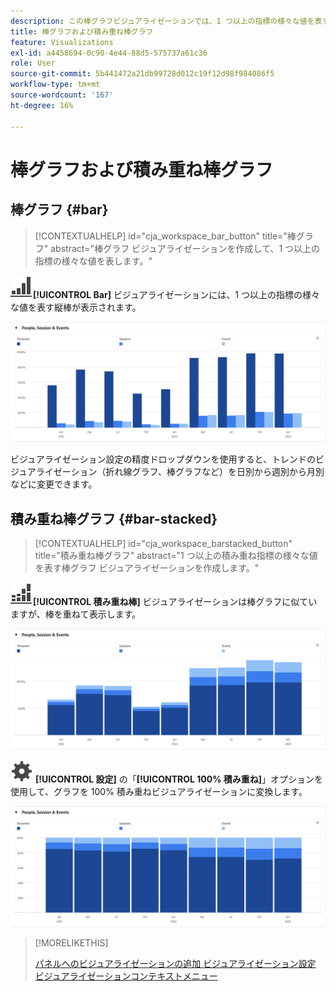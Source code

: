 ```yaml
---
description: この棒グラフビジュアライゼーションでは、1 つ以上の指標の様々な値を表す縦棒グラフが表示されます。
title: 棒グラフおよび積み重ね棒グラフ
feature: Visualizations
exl-id: a4458694-0c90-4e44-88d5-575737a61c36
role: User
source-git-commit: 5b441472a21db99728d012c19f12d98f984086f5
workflow-type: tm+mt
source-wordcount: '167'
ht-degree: 16%

---
```


# 棒グラフおよび積み重ね棒グラフ

## 棒グラフ {#bar}

<!-- markdownlint-disable MD034 -->

>[!CONTEXTUALHELP]
>id="cja_workspace_bar_button"
>title="棒グラフ"
>abstract="棒グラフ ビジュアライゼーションを作成して、1 つ以上の指標の様々な値を表します。"

<!-- markdownlint-enable MD034 -->


![GraphBarVertical](/help/assets/icons/GraphBarVertical.svg)**[!UICONTROL Bar]** ビジュアライゼーションには、1 つ以上の指標の様々な値を表す縦棒が表示されます。

![ ページビュー数、訪問回数、入口、出口を含む複数の指標を示す仮想バービジュアライゼーション。](assets/bar.png)

ビジュアライゼーション設定の精度ドロップダウンを使用すると、トレンドのビジュアライゼーション（折れ線グラフ、棒グラフなど）を日別から週別から月別などに変更できます。

## 積み重ね棒グラフ {#bar-stacked}

<!-- markdownlint-disable MD034 -->

>[!CONTEXTUALHELP]
>id="cja_workspace_barstacked_button"
>title="積み重ね棒グラフ"
>abstract="1 つ以上の積み重ね指標の様々な値を表す棒グラフ ビジュアライゼーションを作成します。"

<!-- markdownlint-enable MD034 -->


![GraphBarVerticalStacked](/help/assets/icons/GraphBarVerticalStacked.svg)**[!UICONTROL 積み重ね棒]** ビジュアライゼーションは棒グラフに似ていますが、棒を重ねて表示します。

![ 複数の指標を表示する積み重ね棒グラフ。](assets/bar-stacked.png)

![ 設定 ](/help/assets/icons/Setting.svg) **[!UICONTROL 設定]** の「**[!UICONTROL 100% 積み重ね]**」オプションを使用して、グラフを 100% 積み重ねビジュアライゼーションに変換します。

![100% 積み重ね棒グラフ。](assets/bar-stacked100.png)

>[!MORELIKETHIS]
>
>[ パネルへのビジュアライゼーションの追加 ](/help/analysis-workspace/visualizations/freeform-analysis-visualizations.md#add-visualizations-to-a-panel)
>[ビジュアライゼーション設定 ](/help/analysis-workspace/visualizations/freeform-analysis-visualizations.md#settings)
>[ビジュアライゼーションコンテキストメニュー ](/help/analysis-workspace/visualizations/freeform-analysis-visualizations.md#context-menu)
>

